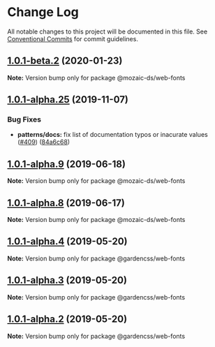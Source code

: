 # Change Log

All notable changes to this project will be documented in this file.
See [Conventional Commits](https://conventionalcommits.org) for commit guidelines.

## [1.0.1-beta.2](https://github.com/adeo/mozaic-design-system/compare/v1.0.1-beta.1...v1.0.1-beta.2) (2020-01-23)

**Note:** Version bump only for package @mozaic-ds/web-fonts





## [1.0.1-alpha.25](https://github.com/adeo/mozaic-design-system/compare/v1.0.1-alpha.24...v1.0.1-alpha.25) (2019-11-07)


### Bug Fixes

* **patterns/docs:** fix list of documentation typos or inacurate values ([#409](https://github.com/adeo/mozaic-design-system/issues/409)) ([84a6c68](https://github.com/adeo/mozaic-design-system/commit/84a6c68116fa666e9925156c2cc2d2e7fa595fa4))





## [1.0.1-alpha.9](https://github.com/adeo/design-system--styleguide/compare/v1.0.1-alpha.7...v1.0.1-alpha.9) (2019-06-18)

**Note:** Version bump only for package @mozaic-ds/web-fonts





## [1.0.1-alpha.8](https://github.com/adeo/design-system--styleguide/compare/v1.0.1-alpha.7...v1.0.1-alpha.8) (2019-06-17)

**Note:** Version bump only for package @mozaic-ds/web-fonts





## [1.0.1-alpha.4](https://github.com/adeo/design-system--front-end/compare/v0.0.12...v1.0.1-alpha.4) (2019-05-20)

**Note:** Version bump only for package @gardencss/web-fonts





## [1.0.1-alpha.3](https://github.com/adeo/design-system--front-end/compare/v0.0.12...v1.0.1-alpha.3) (2019-05-20)

**Note:** Version bump only for package @gardencss/web-fonts





## [1.0.1-alpha.2](https://github.com/adeo/design-system--front-end/compare/v0.0.12...v1.0.1-alpha.2) (2019-05-20)

**Note:** Version bump only for package @gardencss/web-fonts
